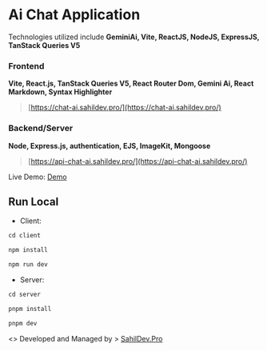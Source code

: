 # Ai Chat Application

Technologies utilized include **GeminiAi, Vite, ReactJS, NodeJS, ExpressJS, TanStack Queries V5**

### Frontend

**Vite, React.js, TanStack Queries V5, React Router Dom, Gemini Ai, React Markdown, Syntax Highlighter**

> [https://chat-ai.sahildev.pro/](https://chat-ai.sahildev.pro/)

### Backend/Server

**Node, Express.js, authentication, EJS, ImageKit, Mongoose**

> [https://api-chat-ai.sahildev.pro/](https://api-chat-ai.sahildev.pro/)


Live Demo: [Demo](https://chat-ai.sahildev.pro/)

## Run Local

- Client:

```js
cd client

npm install

npm run dev
```
- Server:

```js
cd server

pnpm install

pnpm dev
```

<> Developed and Managed by > [SahilDev.Pro](https://www.sahildev.pro/)
